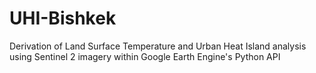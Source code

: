 # UHI-Bishkek
Derivation of Land Surface Temperature and Urban Heat Island analysis using Sentinel 2 imagery within Google Earth Engine's Python API
